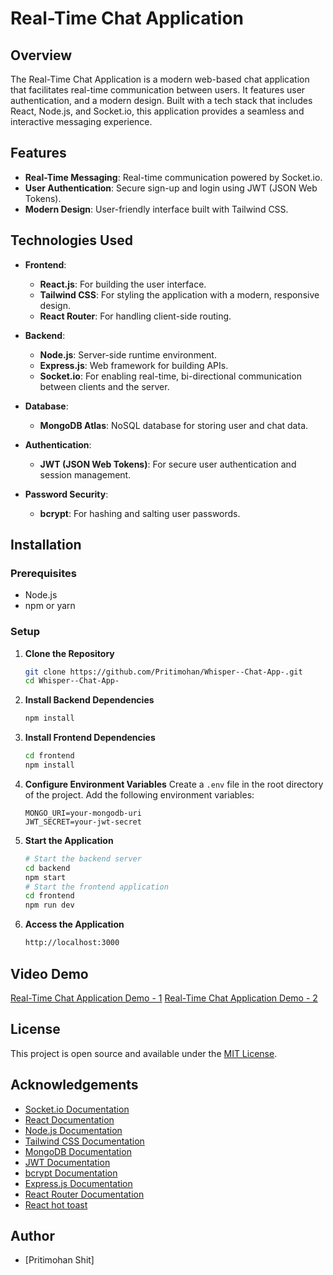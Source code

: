 # Real-Time Chat Application

## Overview

The Real-Time Chat Application is a modern web-based chat application that facilitates real-time communication between users. It features user authentication, and a modern design. Built with a tech stack that includes React, Node.js, and Socket.io, this application provides a seamless and interactive messaging experience.

## Features

- **Real-Time Messaging**: Real-time communication powered by Socket.io.
- **User Authentication**: Secure sign-up and login using JWT (JSON Web Tokens).
- **Modern Design**: User-friendly interface built with Tailwind CSS.

## Technologies Used

- **Frontend**:

  - **React.js**: For building the user interface.
  - **Tailwind CSS**: For styling the application with a modern, responsive design.
  - **React Router**: For handling client-side routing.

- **Backend**:

  - **Node.js**: Server-side runtime environment.
  - **Express.js**: Web framework for building APIs.
  - **Socket.io**: For enabling real-time, bi-directional communication between clients and the server.

- **Database**:

  - **MongoDB Atlas**: NoSQL database for storing user and chat data.

- **Authentication**:

  - **JWT (JSON Web Tokens)**: For secure user authentication and session management.

- **Password Security**:
  - **bcrypt**: For hashing and salting user passwords.

## Installation

### Prerequisites

- Node.js
- npm or yarn

### Setup

1. **Clone the Repository**

   ```bash
   git clone https://github.com/Pritimohan/Whisper--Chat-App-.git
   cd Whisper--Chat-App-

   ```

2. **Install Backend Dependencies**

   ```bash
   npm install
   ```

3. **Install Frontend Dependencies**

   ```bash
   cd frontend
   npm install

   ```

4. **Configure Environment Variables**
   Create a `.env` file in the root directory of the project. Add the following environment variables:

   ```env
   MONGO_URI=your-mongodb-uri
   JWT_SECRET=your-jwt-secret
   ```

5. **Start the Application**

   ```bash
   # Start the backend server
   cd backend
   npm start
   # Start the frontend application
   cd frontend
   npm run dev
   ```

6. **Access the Application**
   ```bash
   http://localhost:3000
   ```

## Video Demo

[Real-Time Chat Application Demo - 1](https://www.linkedin.com/posts/pritimohan-shit_this-is-an-overview-video-of-my-project-activity-7223622890716377088-8Bd3?utm_source=share&utm_medium=member_desktop)
[Real-Time Chat Application Demo - 2](https://www.linkedin.com/posts/pritimohan-shit_webdevelopment-fullstackdeveloper-reactjs-activity-7226106017992884225-2RgR?utm_source=share&utm_medium=member_desktop)

## License

This project is open source and available under the [MIT License](LICENSE).

## Acknowledgements

- [Socket.io Documentation](https://socket.io/docs/)
- [React Documentation](https://reactjs.org/docs/getting-started.html)
- [Node.js Documentation](https://nodejs.org/en/docs/)
- [Tailwind CSS Documentation](https://tailwindcss.com/docs)
- [MongoDB Documentation](https://docs.mongodb.com/)
- [JWT Documentation](https://jwt.io/introduction/)
- [bcrypt Documentation](https://www.npmjs.com/package/bcrypt)
- [Express.js Documentation](https://expressjs.com/en/5x/api.html)
- [React Router Documentation](https://reactrouter.com/web/guides/quick-start)
- [React hot toast](https://www.npmjs.com/package/react-hot-toast)

## Author

- [Pritimohan Shit]
